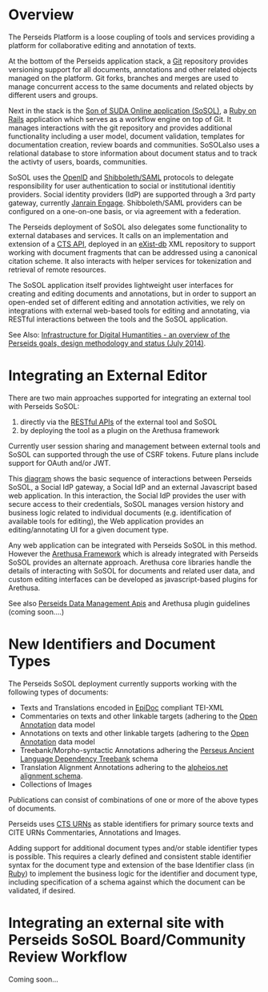 # Overview

The Perseids Platform is a loose coupling of tools and services providing a platform for collaborative editing and annotation of texts.  

At the bottom of the Perseids application stack, a [Git](http://git-scm.com/) repository provides versioning support for all documents, annotations and other related objects managed on the platform.  Git forks, branches and merges are used to manage concurrent access to the same documents and related objects by different users and groups.

Next in the stack is the [Son of SUDA Online application (SoSOL)](https://github.com/sosol/sosol), a [Ruby on Rails](http://rubyonrails.org/) application which serves as a workflow engine on top of Git. It manages interactions with the git repository and provides additional functionality including a user model, document validation, templates for documentation creation, review boards and communities. SoSOLalso uses a relational database to store information about document status and to track the activty of users, boards, communities.

SoSOL uses the [OpenID](http://openid.net/) and [Shibboleth/SAML](https://shibboleth.net/) protocols to delegate responsibility for user authentication to social or institutional identitiy providers. Social identity providers (IdP) are supported through a 3rd party gateway, currently [Janrain Engage](http://janrain.com/).  Shibboleth/SAML providers can be configured on a one-on-one basis, or via agreement with a federation.

The Perseids deployment of SoSOL also delegates some functionality to external databases and services. It calls on an implementation and extension of a [CTS API](https://github.com/alpheios-project/cts-api), deployed in an [eXist-db](http://exist-db.org/) XML repository to support working with document fragments that can be addressed using a canonical citation scheme. It also interacts with helper services for tokenization and retrieval of remote resources. 

The SoSOL application itself provides lightweight user interfaces for creating and editing documents and annotations, but in order to support an open-ended set of different editing and annotation activities, we rely on integrations with external web-based tools for editing and annotating, via RESTful interactions between the tools and the SoSOL application.

See Also: [Infrastructure for Digital Humantities - an overview of the Perseids goals, design methodology and status (July 2014)](https://docs.google.com/presentation/d/1syZDt4CGXqBgvM7grJctldd0krgneTBFr7FaEO_e8YA/pub?start=false&loop=false&delayms=3000).

# Integrating an External Editor

There are two main approaches supported for integrating an external tool with Perseids SoSOL:

1. directly via the [RESTful APIs](http://en.wikipedia.org/wiki/Representational_state_transfer) of the external tool and SoSOL
2. by deploying the tool as a plugin on the Arethusa framework

Currently user session sharing and management between external tools and SoSOL can supported through the use of CSRF tokens.  Future plans include support for OAuth and/or JWT.

This [diagram](http://www.gliffy.com/go/publish/6058562) shows the basic sequence of interactions between Perseids SoSOL, a Social IdP gateway, a Social IdP and an external Javascript based web application. In this interaction, the Social IdP provides the user with secure access to their credentials, SoSOL manages version history and business logic related to individual documents (e.g. identification of available tools for editing), the Web application provides an editing/annotating UI for a given document type.

Any web application can be integrated with Perseids SoSOL in this method.  However the [Arethusa Framework](https://github.com/latin-language-toolkit/arethusa) which is already integrated with Perseids SoSOL provides an alternate approach. Arethusa core libraries handle the details of interacting with SoSOL for documents and related user data, and custom editing interfaces can be developed as javascript-based plugins for Arethusa.

See also [Perseids Data Management Apis](https://github.com/PerseusDL/perseids_docs/wiki/Data-management-module) and Arethusa plugin guidelines (coming soon....)

# New Identifiers and Document Types

The Perseids SoSOL deployment currently supports working with the following types of documents:

* Texts and Translations encoded in [EpiDoc](http://www.stoa.org/epidoc/gl/latest/) compliant TEI-XML
* Commentaries on texts and other linkable targets (adhering to the [Open Annotation](http://www.openannotation.org/spec/core/) data model
* Annotations on texts and other linkable targets (adhering to the [Open Annotation](http://www.openannotation.org/spec/core/) data model
* Treebank/Morpho-syntactic Annotations adhering the [Perseus Ancient Language Dependency Treebank](http://nlp.perseus.tufts.edu/syntax/treebank/) schema
* Translation Alignment Annotations adhering to the [alpheios.net](http://alpheios.net) [alignment schema](http://sourceforge.net/p/alpheios/code/HEAD/tree/xml_ctl_files/schemas/trunk/aligned-text.xsd).
* Collections of Images

Publications can consist of combinations of one or more of the above types of documents.

Perseids uses [CTS URNs](http://www.homermultitext.org/hmt-docs/specifications/ctsurn/) as stable identifiers for primary source texts and CITE URNs Commentaries, Annotations and Images.

Adding support for additional document types and/or stable identifier types is possible. This requires a clearly defined and consistent stable identifier syntax for the document type and extension of the base Identifier class (in [Ruby](http://rubyonrails.org/)) to implement the business logic for the identifier and document type, including specification of a schema against which the document can be validated, if desired. 

# Integrating an external site with Perseids SoSOL Board/Community Review Workflow

Coming soon...




